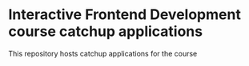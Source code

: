 # Interactive Frontend Development course catchup applications

This repository hosts catchup applications for the course
